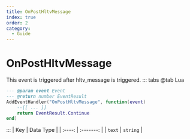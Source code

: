 ```yaml
---
title: OnPostHltvMessage
index: true
order: 2
category:
  - Guide
---
```


# OnPostHltvMessage
This event is triggered after hltv_message is triggered.
::: tabs
@tab Lua
```lua
--- @param event Event
--- @return number EventResult
AddEventHandler("OnPostHltvMessage", function(event)
    --[[ ... ]]
    return EventResult.Continue
end)
```

:::
|   Key  | Data Type |
| :----: | :-------: |
| `text` |  `string` |